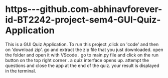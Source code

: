 # https---github.com-abhinavforever-id-BT2242-project-sem4-GUI-Quiz-Application

This is a GUI Quiz Application.
To run this project ,click on 'code' and then on 'download zip'.
go and extract the zip file that you just downloaded.
open the folder and open it with VScode .
go to main.py file and click on the run button on the top right corner .
a quiz interface opens up. 
attempt the questions and close the app at the end of the quiz.
your result is displayed in the terminal.
